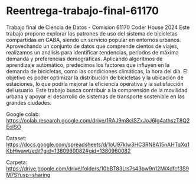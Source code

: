 # Reentrega-trabajo-final-61170
Trabajo final de Ciencia de Datos - Comision 61170 Coder House 2024
Este trabajo propone explorar los patrones de uso del sistema de bicicletas compartidas en CABA, siendo un servicio popular en entornos urbanos. Aprovechando un conjunto de datos que comprende cientos de viajes, realizamos un análisis para identificar tendencias, períodos de máxima demanda y preferencias demográficas. Aplicando algoritmos de aprendizaje automático, predecimos los factores que influyen en la demanda de bicicletas, como las condiciones climáticas, la hora del día. El objetivo es poder optimizar la distribución de bicicletas y la ubicación de estaciones, lo que podría mejorar la eficiencia operativa y la satisfacción del usuario. Este trabajo busca contribuir a la comprensión de la movilidad urbana y apoyar el desarrollo de sistemas de transporte sostenible en las grandes ciudades.

Google colab: https://colab.research.google.com/drive/1RAJ9m8cISZxJoJ6Ig4athszT8Q2EolSO

Dataset: https://docs.google.com/spreadsheets/d/1oU97klw3HC3RN8A15nAHTqXq1KbHwawt/edit?gid=1380960082#gid=1380960082

Carpeta: https://drive.google.com/drive/folders/10bBT83Lts7s43bw9n12MiXdfcf3S9M7S?usp=sharing
